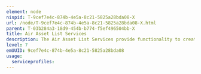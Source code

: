```yaml
---
element: node
nispid: T-9cef7e4c-874b-4e5a-8c21-5825a28bda08-X
url: /node/T-9cef7e4c-874b-4e5a-8c21-5825a28bda08-X.html
parent: T-03b284a3-18d9-454b-b774-f5ef496504bb-X
title: Air Asset List Services
description: The Air Asset List Services provide functionality to create, update and prioritize information objects in the form of an asset list. The service will allow for the management of multiple asset lists, including, but not limitted to  the Critical Asset List (CAL), Joint Prioritized Critical Asset List (JPCAL) and Joint Prioritized Defended Asset List (JPDAL).
level: 7
emUUID: 9cef7e4c-874b-4e5a-8c21-5825a28bda08
usage:
  serviceprofiles:
---
```

